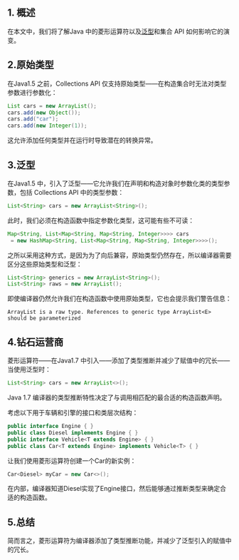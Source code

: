 ## 1. 概述

在本文中，我们将了解Java 中的菱形运算符以及[泛型](https://www.baeldung.com/java-generics)和集合 API 如何影响它的演变。

## 2.原始类型

在Java1.5 之前，Collections API 仅支持原始类型——在构造集合时无法对类型参数进行参数化：

```java
List cars = new ArrayList();
cars.add(new Object());
cars.add("car");
cars.add(new Integer(1));
```

这允许添加任何类型并在运行时导致潜在的转换异常。

## 3.泛型

在Java1.5 中，引入了泛型——它允许我们在声明和构造对象时参数化类的类型参数，包括 Collections API 中的类型参数：

```java
List<String> cars = new ArrayList<String>();
```

此时，我们必须在构造函数中指定参数化类型，这可能有些不可读：

```java
Map<String, List<Map<String, Map<String, Integer>>>> cars 
 = new HashMap<String, List<Map<String, Map<String, Integer>>>>();
```

之所以采用这种方式，是因为为了向后兼容，原始类型仍然存在，所以编译器需要区分这些原始类型和泛型：

```java
List<String> generics = new ArrayList<String>();
List<String> raws = new ArrayList();
```

即使编译器仍然允许我们在构造函数中使用原始类型，它也会提示我们警告信息：

```plaintext
ArrayList is a raw type. References to generic type ArrayList<E> should be parameterized
```

## 4.钻石运营商

菱形运算符——在Java1.7 中引入——添加了类型推断并减少了赋值中的冗长——当使用泛型时：

```java
List<String> cars = new ArrayList<>();
```

Java 1.7 编译器的类型推断特性决定了与调用相匹配的最合适的构造函数声明。

考虑以下用于车辆和引擎的接口和类层次结构：

```java
public interface Engine { }
public class Diesel implements Engine { }
public interface Vehicle<T extends Engine> { }
public class Car<T extends Engine> implements Vehicle<T> { }
```

让我们使用菱形运算符创建一个Car的新实例：

```java
Car<Diesel> myCar = new Car<>();
```

在内部，编译器知道Diesel实现了Engine接口，然后能够通过推断类型来确定合适的构造函数。

## 5.总结

简而言之，菱形运算符为编译器添加了类型推断功能，并减少了泛型引入的赋值中的冗长。